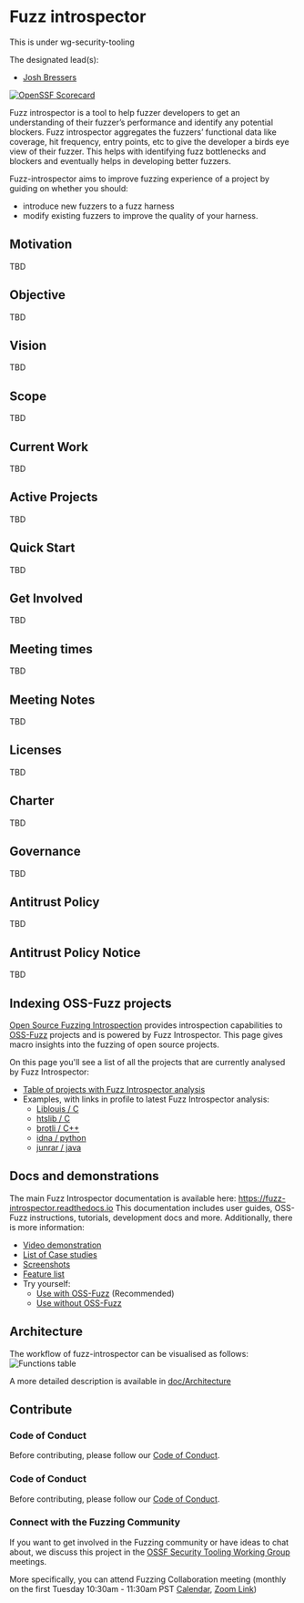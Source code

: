 # Fuzz introspector

This is under wg-security-tooling


 The designated lead(s):
- [Josh Bressers](https://github.com/joshbressers)

[![OpenSSF Scorecard](https://api.securityscorecards.dev/projects/github.com/ossf/fuzz-introspector/badge)](https://api.securityscorecards.dev/projects/github.com/ossf/fuzz-introspector)


Fuzz introspector is a tool to help fuzzer developers to get an understanding of their fuzzer’s performance 
and identify any potential blockers. Fuzz introspector aggregates the fuzzers’ functional data like coverage,
hit frequency, entry points, etc to give the developer a birds eye view of their fuzzer. This helps with 
identifying fuzz bottlenecks and blockers and eventually helps in developing better fuzzers.

Fuzz-introspector aims to improve fuzzing experience of a project by guiding on whether you should:
- introduce new fuzzers to a fuzz harness
- modify existing fuzzers to improve the quality of your harness.

## Motivation

TBD

## Objective

TBD

## Vision

TBD

## Scope

TBD

## Current Work

TBD

## Active Projects

TBD

## Quick Start

TBD

## Get Involved

TBD

## Meeting times

TBD

## Meeting Notes

TBD

## Licenses

TBD

## Charter

TBD

## Governance

TBD

## Antitrust Policy

TBD

## Antitrust Policy Notice

TBD

## Indexing OSS-Fuzz projects

[Open Source Fuzzing Introspection](https://introspector.oss-fuzz.com) provides introspection capabilities to [OSS-Fuzz](https://github.com/google/oss-fuzz) projects and is powered by Fuzz Introspector. This page gives macro insights into the fuzzing of open source projects.

On this page you'll see a list of all the projects that are currently analysed by Fuzz Introspector:
- [Table of projects with Fuzz Introspector analysis](https://introspector.oss-fuzz.com/projects-overview)
- Examples, with links in profile to latest Fuzz Introspector analysis:
  - [Liblouis / C](https://introspector.oss-fuzz.com/project-profile?project=liblouis)
  - [htslib / C](https://introspector.oss-fuzz.com/project-profile?project=htslib)
  - [brotli / C++](https://introspector.oss-fuzz.com/project-profile?project=brotli)
  - [idna / python](https://introspector.oss-fuzz.com/project-profile?project=idna)
  - [junrar / java](https://introspector.oss-fuzz.com/project-profile?project=junrar)

## Docs and demonstrations
The main Fuzz Introspector documentation is available here: https://fuzz-introspector.readthedocs.io This documentation includes user guides, OSS-Fuzz instructions, tutorials, development docs and more.
Additionally, there is more information:
- [Video demonstration](https://www.youtube.com/watch?v=cheo-liJhuE)
- [List of Case studies](doc/CaseStudies.md)
- [Screenshots](doc/ExampleOutput.md)
- [Feature list](doc/Features.md)
- Try yourself:
  - [Use with OSS-Fuzz](oss_fuzz_integration#build-fuzz-introspector-with-oss-fuzz) (Recommended)
  - [Use without OSS-Fuzz](doc/LocalBuild.md)

## Architecture
The workflow of fuzz-introspector can be visualised as follows:
![Functions table](/doc/img/fuzz-introspector-architecture.png)

A more detailed description is available in [doc/Architecture](/doc/Architecture.md)

## Contribute
### Code of Conduct
Before contributing, please follow our [Code of Conduct](CODE_OF_CONDUCT.md).

### Code of Conduct
Before contributing, please follow our [Code of Conduct](CODE_OF_CONDUCT.md).

### Connect with the Fuzzing Community
If you want to get involved in the Fuzzing community or have ideas to chat about, we discuss
this project in the
[OSSF Security Tooling Working Group](https://github.com/ossf/wg-security-tooling)
meetings.

More specifically, you can attend Fuzzing Collaboration meeting (monthly on
the first Tuesday 10:30am - 11:30am PST
[Calendar](https://calendar.google.com/calendar?cid=czYzdm9lZmhwNWk5cGZsdGI1cTY3bmdwZXNAZ3JvdXAuY2FsZW5kYXIuZ29vZ2xlLmNvbQ),
[Zoom
Link](https://zoom.us/j/99960722134?pwd=ZzZqdzY1eG9tMzQxWFI1Z0RhTkUxZz09))